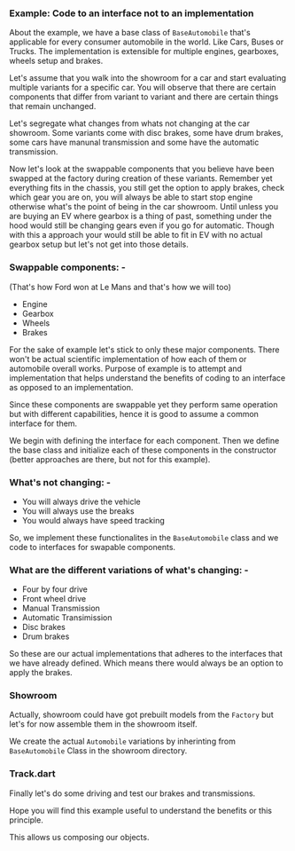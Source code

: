 ### Example: Code to an interface not to an implementation 
About the example, we have a base class of `BaseAutomobile` that's applicable for every consumer automobile in the world. Like Cars, Buses or Trucks. The implementation is extensible for multiple engines, gearboxes, wheels setup and brakes.

Let's assume that you walk into the showroom for a car and start evaluating multiple variants for a specific car. You will observe that there are certain components that differ from variant to variant and there are certain things that remain unchanged.

Let's segregate what changes from whats not changing at the car showroom. Some variants come with disc brakes, some have drum brakes, some cars have manunal transmission and some have the automatic transmission.

Now let's look at the swappable components that you believe have been swapped at the factory during creation of these variants. Remember yet everything fits in the chassis, you still get the option to apply brakes, check which gear you are on, you will always be able to start stop engine otherwise what's the point of being in the car showroom. Until unless you are buying an EV where gearbox is a thing of past, something under the hood would still be changing gears even if you go for automatic. Though with this a approach your would still be able to fit in EV with no actual gearbox setup but let's not get into those details.

### Swappable components: -
 (That's how Ford won at Le Mans and that's how we will too)

- Engine
- Gearbox
- Wheels
- Brakes

For the sake of example let's stick to only these major components. There won't be actual scientific implementation of how each of them or automobile overall works. Purpose of example is to attempt and implementation that helps understand the benefits of coding to an interface as opposed to an implementation.

Since these components are swappable yet they perform same operation but with different capabilities, hence it is good to assume a common interface for them. 

We begin with defining the interface for each component. Then we define the base class and initialize each of these components in the constructor (better approaches are there, but not for this example).

### What's not changing: -
- You will always drive the vehicle
- You will always use the breaks
- You would always have speed tracking 

So, we implement these functionalites in the `BaseAutomobile` class and we code to interfaces for swapable components.

### What are the different variations of what's changing: -
- Four by four drive
- Front wheel drive
- Manual Transmission
- Automatic Transimission
- Disc brakes
- Drum brakes

So these are our actual implementations that adheres to the interfaces that we have already defined. Which means there would always be an option to apply the brakes.

### Showroom

Actually, showroom could have got prebuilt models from the `Factory` but let's for now assemble them in the showroom itself. 

We create the actual `Automobile` variations by inherinting from `BaseAutomobile` Class in the showroom directory.

### Track.dart

Finally let's do some driving and test our brakes and transmissions.

Hope you will find this example useful to understand the benefits or this principle. 

This allows us composing our objects. 



